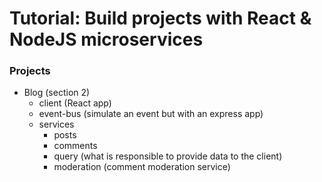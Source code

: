 # Tutorial: Build projects with React & NodeJS microservices

### Projects
-  Blog (section 2)
   - client (React app)
   - event-bus (simulate an event but with an express app)
   - services
     - posts
     - comments
     - query (what is responsible to provide data to the client)
     - moderation (comment moderation service)
  